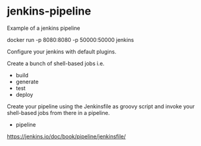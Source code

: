 # jenkins-pipeline
Example of a jenkins pipeline

docker run -p 8080:8080 -p 50000:50000 jenkins

Configure your jenkins with default plugins.

Create a bunch of shell-based jobs i.e.
- build
- generate
- test
- deploy

Create your pipeline using the Jenkinsfile as groovy script and invoke your shell-based jobs from there in a pipeline.
- pipeline

https://jenkins.io/doc/book/pipeline/jenkinsfile/

